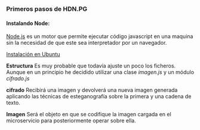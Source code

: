 ### Primeros pasos de HDN.PG

#### Instalando Node:
[Node.js](https://nodejs.org/es/) es un motor que permite ejecutar código javascript en una maquina sin la necesidad de que este sea interpretador por un navegador.

[Instalación en Ubuntu](https://github.com/nodesource/distributions/blob/master/README.md#debinstall)


**Estructura**
Es muy probable que todavía ajuste un poco los ficheros. Aunque en un principio he decidido utilizar una clase *imagen.js* y un módulo *cifrado.js*

**cifrado** 
Recibirá una imagen y devolverá una nueva imagen generada aplicando las técnicas de esteganografía sobre la primera y una cadena de texto.

**Imagen**
Será el objeto en que se codifique la imagen cargada en el microservicio para posteriormente operar sobre ella. 



